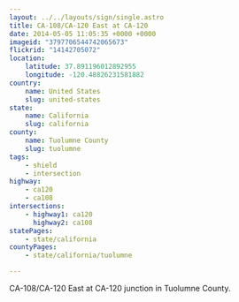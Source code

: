 ```yaml
---
layout: ../../layouts/sign/single.astro
title: CA-108/CA-120 East at CA-120
date: 2014-05-05 11:05:35 +0000 +0000
imageid: "3797706544742065673"
flickrid: "14142705072"
location:
    latitude: 37.891196012892955
    longitude: -120.48826231581882
country:
    name: United States
    slug: united-states
state:
    name: California
    slug: california
county:
    name: Tuolumne County
    slug: tuolumne
tags:
    - shield
    - intersection
highway:
    - ca120
    - ca108
intersections:
    - highway1: ca120
      highway2: ca108
statePages:
    - state/california
countyPages:
    - state/california/tuolumne

---
```

CA-108/CA-120 East at CA-120 junction in Tuolumne County.